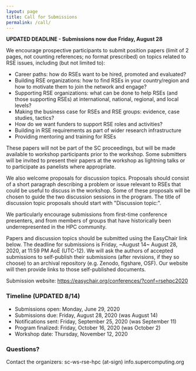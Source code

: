 ```yaml
---
layout: page
title: Call for Submissions
permalink: /call/
---
```


**UPDATED DEADLINE - Submissions now due Friday, August 28**

We encourage prospective participants to submit position papers (limit of 2 pages, not counting references; no format prescribed) on topics related to RSE issues, including (but not limited to):
- Career paths:  how do RSEs want to be hired, promoted and evaluated?
- Building RSE organizations:  how to find RSEs in your country/region and how to motivate them to join the network and engage?
- Supporting RSE organizations:  what can be done to help RSEs (and those supporting RSEs) at international, national, regional, and local levels?
- Making the business case for RSEs and RSE groups:  evidence, case studies, tactics?
- How do we want funders to support RSE roles and activities?
- Building in RSE requirements as part of wider research infrastructure
- Providing mentoring and training for RSEs

These papers will not be part of the SC proceedings, but will be made available to workshop participants prior to the workshop.  Some submitters will be invited to present their papers at the workshop as lightning talks or to participate as panelists where appropriate.

We also welcome proposals for discussion topics.  Proposals should consist of a short paragraph describing a problem or issue relevant to RSEs that could be useful to discuss in the workshop.  Some of these proposals will be chosen to guide the two discussion sessions in the program. The title of discussion topic proposals should start with "Discussion topic:".

We particularly encourage submissions from first-time conference presenters, and from members of groups that have historically been underrepresented in the HPC community.

Papers and discussion topics should be submitted using the EasyChair link below.  The deadline for submissions is Friday, ~August 14~ August 28, 2020, at 11:59 PM AoE (UTC-12).
We will ask the authors of accepted submissions to self-publish their submissions (after revisions, if they so choose) to an archival repository (e.g. Zenodo, figshare, OSF). Our website will then provide links to those self-published documents.

Submission website:  <https://easychair.org/conferences/?conf=rsehpc2020>

### Timeline (UPDATED 8/14)

- Submissions open:  Monday, June 29, 2020
- Submissions due:  Friday, August 28, 2020 (was August 14)
- Notifications sent:  Friday, September 25, 2020 (was September 11)
- Program finalized:  Friday, October 16, 2020 (was October 2)
- Workshop date:  Thursday, November 12, 2020

### Questions?

Contact the organizers:  sc-ws-rse-hpc (at-sign) info.supercomputing.org


